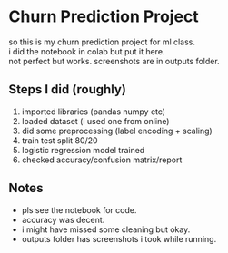 # Churn Prediction Project

so this is my churn prediction project for ml class.  
i did the notebook in colab but put it here.  
not perfect but works. screenshots are in outputs folder.

## Steps I did (roughly)
1. imported libraries (pandas numpy etc)
2. loaded dataset (i used one from online)
3. did some preprocessing (label encoding + scaling)
4. train test split 80/20
5. logistic regression model trained
6. checked accuracy/confusion matrix/report

## Notes
- pls see the notebook for code.  
- accuracy was decent.  
- i might have missed some cleaning but okay.  
- outputs folder has screenshots i took while running.  

